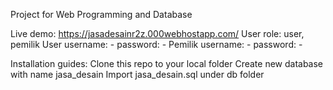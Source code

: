 Project for Web Programming and Database

Live demo: https://jasadesainr2z.000webhostapp.com/
User role: user, pemilik
User
username: -
password: -
Pemilik
username: -
password: -

Installation guides:
Clone this repo to your local folder
Create new database with name jasa_desain
Import jasa_desain.sql under db folder
